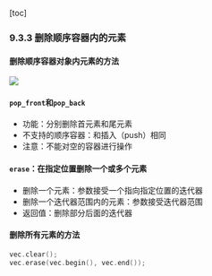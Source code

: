 [toc]

### 9.3.3 删除顺序容器内的元素

#### 删除顺序容器对象内元素的方法

![](https://img-blog.csdnimg.cn/2019041222205636.png?x-oss-process=image/watermark,type_ZmFuZ3poZW5naGVpdGk,shadow_10,text_aHR0cHM6Ly9ibG9nLmNzZG4ubmV0L3FxXzQzMTUyMDUy,size_16,color_FFFFFF,t_70)

#### `pop_front`和`pop_back`

* 功能：分别删除首元素和尾元素
* 不支持的顺序容器：和插入（push）相同
* 注意：不能对空的容器进行操作

#### `erase`：在指定位置删除一个或多个元素

* 删除一个元素：参数接受一个指向指定位置的迭代器
* 删除一个迭代器范围内的元素：参数接受迭代器范围
* 返回值：删除部分后面的迭代器

#### 删除所有元素的方法

```C++
vec.clear();
vec.erase(vec.begin(), vec.end());
```

